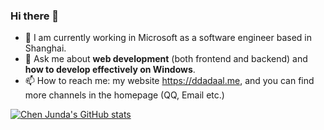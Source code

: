 ### Hi there 👋

- 🔭 I am currently working in Microsoft as a software engineer based in Shanghai.
- 💬 Ask me about **web development** (both frontend and backend) and **how to develop effectively on Windows**.
- 📫 How to reach me: my website https://ddadaal.me, and you can find more channels in the homepage (QQ, Email etc.)

[![Chen Junda's GitHub stats](https://github-readme-stats.vercel.app/api?username=ddadaal&show_icons=true&theme=dark)](https://github.com/anuraghazra/github-readme-stats)
